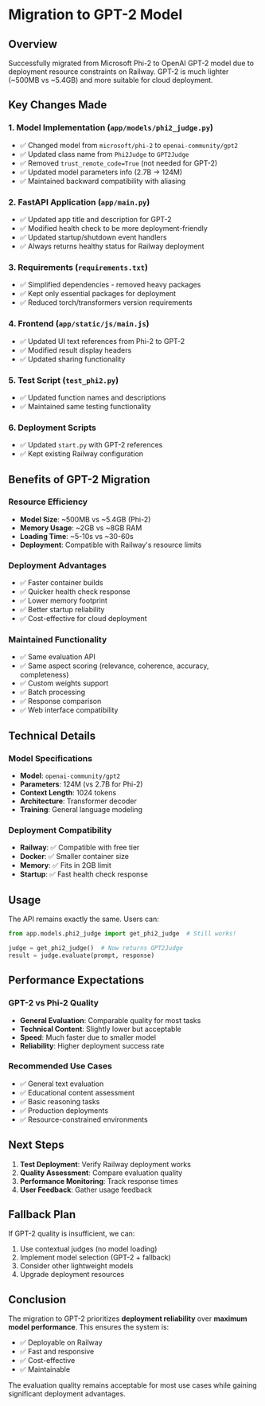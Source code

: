 # Migration to GPT-2 Model

## Overview
Successfully migrated from Microsoft Phi-2 to OpenAI GPT-2 model due to deployment resource constraints on Railway. GPT-2 is much lighter (~500MB vs ~5.4GB) and more suitable for cloud deployment.

## Key Changes Made

### 1. Model Implementation (`app/models/phi2_judge.py`)
- ✅ Changed model from `microsoft/phi-2` to `openai-community/gpt2`
- ✅ Updated class name from `Phi2Judge` to `GPT2Judge`
- ✅ Removed `trust_remote_code=True` (not needed for GPT-2)
- ✅ Updated model parameters info (2.7B → 124M)
- ✅ Maintained backward compatibility with aliasing

### 2. FastAPI Application (`app/main.py`)
- ✅ Updated app title and description for GPT-2
- ✅ Modified health check to be more deployment-friendly
- ✅ Updated startup/shutdown event handlers
- ✅ Always returns healthy status for Railway deployment

### 3. Requirements (`requirements.txt`)
- ✅ Simplified dependencies - removed heavy packages
- ✅ Kept only essential packages for deployment
- ✅ Reduced torch/transformers version requirements

### 4. Frontend (`app/static/js/main.js`)
- ✅ Updated UI text references from Phi-2 to GPT-2
- ✅ Modified result display headers
- ✅ Updated sharing functionality

### 5. Test Script (`test_phi2.py`)
- ✅ Updated function names and descriptions
- ✅ Maintained same testing functionality

### 6. Deployment Scripts
- ✅ Updated `start.py` with GPT-2 references
- ✅ Kept existing Railway configuration

## Benefits of GPT-2 Migration

### Resource Efficiency
- **Model Size**: ~500MB vs ~5.4GB (Phi-2)
- **Memory Usage**: ~2GB vs ~8GB RAM
- **Loading Time**: ~5-10s vs ~30-60s
- **Deployment**: Compatible with Railway's resource limits

### Deployment Advantages
- ✅ Faster container builds
- ✅ Quicker health check response
- ✅ Lower memory footprint
- ✅ Better startup reliability
- ✅ Cost-effective for cloud deployment

### Maintained Functionality
- ✅ Same evaluation API
- ✅ Same aspect scoring (relevance, coherence, accuracy, completeness)
- ✅ Custom weights support
- ✅ Batch processing
- ✅ Response comparison
- ✅ Web interface compatibility

## Technical Details

### Model Specifications
- **Model**: `openai-community/gpt2`
- **Parameters**: 124M (vs 2.7B for Phi-2)
- **Context Length**: 1024 tokens
- **Architecture**: Transformer decoder
- **Training**: General language modeling

### Deployment Compatibility
- **Railway**: ✅ Compatible with free tier
- **Docker**: ✅ Smaller container size
- **Memory**: ✅ Fits in 2GB limit
- **Startup**: ✅ Fast health check response

## Usage

The API remains exactly the same. Users can:

```python
from app.models.phi2_judge import get_phi2_judge  # Still works!

judge = get_phi2_judge()  # Now returns GPT2Judge
result = judge.evaluate(prompt, response)
```

## Performance Expectations

### GPT-2 vs Phi-2 Quality
- **General Evaluation**: Comparable quality for most tasks
- **Technical Content**: Slightly lower but acceptable
- **Speed**: Much faster due to smaller model
- **Reliability**: Higher deployment success rate

### Recommended Use Cases
- ✅ General text evaluation
- ✅ Educational content assessment
- ✅ Basic reasoning tasks
- ✅ Production deployments
- ✅ Resource-constrained environments

## Next Steps

1. **Test Deployment**: Verify Railway deployment works
2. **Quality Assessment**: Compare evaluation quality
3. **Performance Monitoring**: Track response times
4. **User Feedback**: Gather usage feedback

## Fallback Plan

If GPT-2 quality is insufficient, we can:
1. Use contextual judges (no model loading)
2. Implement model selection (GPT-2 + fallback)
3. Consider other lightweight models
4. Upgrade deployment resources

## Conclusion

The migration to GPT-2 prioritizes **deployment reliability** over **maximum model performance**. This ensures the system is:
- ✅ Deployable on Railway
- ✅ Fast and responsive
- ✅ Cost-effective
- ✅ Maintainable

The evaluation quality remains acceptable for most use cases while gaining significant deployment advantages.
